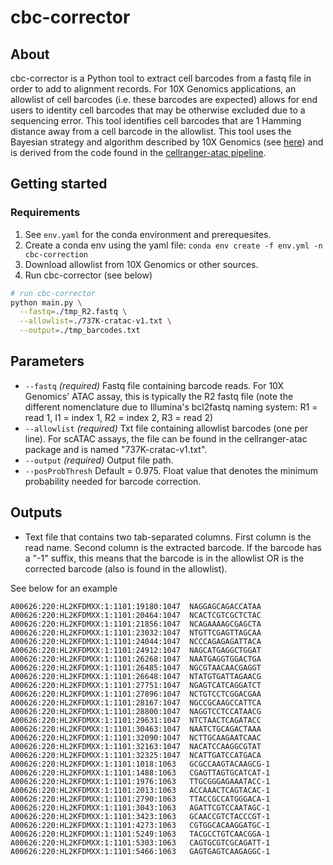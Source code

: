 # cbc-corrector

## About
cbc-corrector is a Python tool to extract cell barcodes from a fastq file in order to add to alignment records. For 10X Genomics applications, an allowlist of cell barcodes (i.e. these barcodes are expected) allows for end users to identity cell barcodes that may be otherwise excluded due to a sequencing error. This tool identifies cell barcodes that are 1 Hamming distance away from a cell barcode in the allowlist. This tool uses the Bayesian strategy and algorithm described by 10X Genomics (see [here](https://kb.10xgenomics.com/hc/en-us/articles/115003822406-How-does-Cell-Ranger-correct-barcode-sequencing-errors-)) and is derived from the code found in the [cellranger-atac pipeline](https://github.com/10XGenomics/cellranger-atac). 

## Getting started

### Requirements
1. See `env.yaml` for the conda environment and prerequesites.
2. Create a conda env using the yaml file: `conda env create -f env.yml -n cbc-correction`
3. Download allowlist from 10X Genomics or other sources.
4. Run cbc-corrector (see below)

```bash
# run cbc-corrector
python main.py \
  --fastq=./tmp_R2.fastq \
  --allowlist=./737K-cratac-v1.txt \
  --output=./tmp_barcodes.txt
```

## Parameters

- `--fastq` *(required)* Fastq file containing barcode reads. For 10X Genomics' ATAC assay, this is typically the R2 fastq file (note the different nomenclature due to Illumina's bcl2fastq naming system: R1 = read 1, I1 = index 1, R2 = index 2, R3 = read 2)
- `--allowlist` *(required)* Txt file containing allowlist barcodes (one per line). For scATAC assays, the file can be found in the cellranger-atac package and is named "737K-cratac-v1.txt".
- `--output` *(required)* Output file path.
- `--posProbThresh` Default = 0.975. Float value that denotes the minimum probability needed for barcode correction.


## Outputs
- Text file that contains two tab-separated columns. First column is the read name. Second column is the extracted barcode. If the barcode has a "-1" suffix, this means that the barcode is in the allowlist OR is the corrected barcode (also is found in the allowlist).

See below for an example
```
A00626:220:HL2KFDMXX:1:1101:19180:1047	NAGGAGCAGACCATAA
A00626:220:HL2KFDMXX:1:1101:20464:1047	NCACTCGTCGCTCTAC
A00626:220:HL2KFDMXX:1:1101:21856:1047	NCAGAAAAGCGAGCTA
A00626:220:HL2KFDMXX:1:1101:23032:1047	NTGTTCGAGTTAGCAA
A00626:220:HL2KFDMXX:1:1101:24044:1047	NCCCAGAGAGATTACA
A00626:220:HL2KFDMXX:1:1101:24912:1047	NAGCATGAGGCTGGAT
A00626:220:HL2KFDMXX:1:1101:26268:1047	NAATGAGGTGGACTGA
A00626:220:HL2KFDMXX:1:1101:26485:1047	NGCGTAACAACGAGGT
A00626:220:HL2KFDMXX:1:1101:26648:1047	NTATGTGATTAGAACG
A00626:220:HL2KFDMXX:1:1101:27751:1047	NGAGTCATCAGGATCT
A00626:220:HL2KFDMXX:1:1101:27896:1047	NCTGTCCTCGGACGAA
A00626:220:HL2KFDMXX:1:1101:28167:1047	NGCCGCAAGCCATTCA
A00626:220:HL2KFDMXX:1:1101:28800:1047	NAGGTCCTCCATAACG
A00626:220:HL2KFDMXX:1:1101:29631:1047	NTCTAACTCAGATACC
A00626:220:HL2KFDMXX:1:1101:30463:1047	NAATCTGCAGACTAAA
A00626:220:HL2KFDMXX:1:1101:32090:1047	NCTTGCAAGAATCAAC
A00626:220:HL2KFDMXX:1:1101:32163:1047	NACATCCAAGGCGTAT
A00626:220:HL2KFDMXX:1:1101:32325:1047	NCATTGATCCATGACA
A00626:220:HL2KFDMXX:1:1101:1018:1063	GCGCCAAGTACAAGCG-1
A00626:220:HL2KFDMXX:1:1101:1488:1063	CGAGTTAGTGCATCAT-1
A00626:220:HL2KFDMXX:1:1101:1976:1063	TTGCGGGAGAAATACC-1
A00626:220:HL2KFDMXX:1:1101:2013:1063	ACCAAACTCAGTACAC-1
A00626:220:HL2KFDMXX:1:1101:2790:1063	TTACCGCCATGGGACA-1
A00626:220:HL2KFDMXX:1:1101:3043:1063	AGATTCGTCCAATAGC-1
A00626:220:HL2KFDMXX:1:1101:3423:1063	GCAACCGTCTACCCGT-1
A00626:220:HL2KFDMXX:1:1101:4273:1063	CGTGGCACAAGGATGC-1
A00626:220:HL2KFDMXX:1:1101:5249:1063	TACGCCTGTCAACGGA-1
A00626:220:HL2KFDMXX:1:1101:5303:1063	CAGTGCGTCGCAGATT-1
A00626:220:HL2KFDMXX:1:1101:5466:1063	GAGTGAGTCAAGAGGC-1
```
